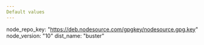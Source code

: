 ```yaml
---
Default values
---
```

node_repo_key: "https://deb.nodesource.com/gpgkey/nodesource.gpg.key"
node_version: "10"
dist_name: "buster"
